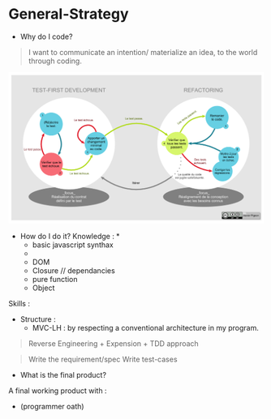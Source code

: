 # General-Strategy

* Why do I code?

> I want to communicate an intention/ materialize an idea, to the world through coding.

![image](https://github.com/LudovicGouverneur/General-Strategy/blob/master/Cycle-global-tdd.png)

* How do I do it?
Knowledge : 
  * 
  * basic javascript synthax
  *   
  * DOM
  * Closure // dependancies
  * pure function
  * Object
  
Skills : 

* Structure : 
     * MVC-LH : by respecting a conventional architecture in my program.  
> Reverse Engineering + Expension + TDD approach

> Write the requirement/spec
> Write test-cases

* What is the final product?

A final working product with : 

* (programmer oath) 

